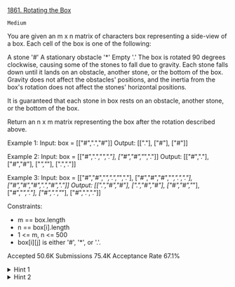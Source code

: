 [1861. Rotating the Box](https://leetcode.com/problems/rotating-the-box/)

`Medium`

You are given an m x n matrix of characters box representing a side-view of a box. Each cell of the box is one of the following:

A stone '#'
A stationary obstacle '*'
Empty '.'
The box is rotated 90 degrees clockwise, causing some of the stones to fall due to gravity. Each stone falls down until it lands on an obstacle, another stone, or the bottom of the box. Gravity does not affect the obstacles' positions, and the inertia from the box's rotation does not affect the stones' horizontal positions.

It is guaranteed that each stone in box rests on an obstacle, another stone, or the bottom of the box.

Return an n x m matrix representing the box after the rotation described above.

Example 1:
Input: box = [["#",".","#"]]
Output: [["."],
         ["#"],
         ["#"]]

Example 2:
Input: box = [["#",".","*","."],
              ["#","#","*","."]]
Output: [["#","."],
         ["#","#"],
         ["*","*"],
         [".","."]]

Example 3:
Input: box = [["#","#","*",".","*","."],
              ["#","#","#","*",".","."],
              ["#","#","#",".","#","."]]
Output: [[".","#","#"],
         [".","#","#"],
         ["#","#","*"],
         ["#","*","."],
         ["#",".","*"],
         ["#",".","."]]
 

Constraints:

- m == box.length
- n == box[i].length
- 1 <= m, n <= 500
- box[i][j] is either '#', '*', or '.'.

Accepted
50.6K
Submissions
75.4K
Acceptance Rate
67.1%

<details>
<summary>Hint 1</summary>

Rotate the box using the relation rotatedBox[i][j] = box[m - 1 - j][i].

</details>
<details>
<summary>Hint 2</summary>

Start iterating from the bottom of the box and for each empty cell check if there is any stone above it with no obstacles between them.

</details>